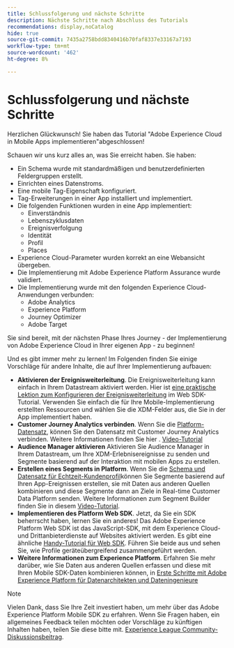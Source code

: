 ```yaml
---
title: Schlussfolgerung und nächste Schritte
description: Nächste Schritte nach Abschluss des Tutorials
recommendations: display,noCatalog
hide: true
source-git-commit: 7435a2758bdd8340416b70faf8337e33167a7193
workflow-type: tm+mt
source-wordcount: '462'
ht-degree: 8%

---
```


# Schlussfolgerung und nächste Schritte

Herzlichen Glückwunsch! Sie haben das Tutorial &quot;Adobe Experience Cloud in Mobile Apps implementieren&quot;abgeschlossen!

Schauen wir uns kurz alles an, was Sie erreicht haben. Sie haben:

* Ein Schema wurde mit standardmäßigen und benutzerdefinierten Feldergruppen erstellt.
* Einrichten eines Datenstroms.
* Eine mobile Tag-Eigenschaft konfiguriert.
* Tag-Erweiterungen in einer App installiert und implementiert.
* Die folgenden Funktionen wurden in eine App implementiert:
   * Einverständnis
   * Lebenszyklusdaten
   * Ereignisverfolgung
   * Identität
   * Profil
   * Places
* Experience Cloud-Parameter wurden korrekt an eine Webansicht übergeben.
* Die Implementierung mit Adobe Experience Platform Assurance wurde validiert.
* Die Implementierung wurde mit den folgenden Experience Cloud-Anwendungen verbunden:
   * Adobe Analytics
   * Experience Platform
   * Journey Optimizer
   * Adobe Target

Sie sind bereit, mit der nächsten Phase Ihres Journey - der Implementierung von Adobe Experience Cloud in Ihrer eigenen App - zu beginnen!

Und es gibt immer mehr zu lernen! Im Folgenden finden Sie einige Vorschläge für andere Inhalte, die auf Ihrer Implementierung aufbauen:

* **Aktivieren der Ereignisweiterleitung**. Die Ereignisweiterleitung kann einfach in Ihrem Datastream aktiviert werden. Hier ist [eine praktische Lektion zum Konfigurieren der Ereignisweiterleitung](https://experienceleague.adobe.com/docs/platform-learn/implement-web-sdk/event-forwarding/setup-event-forwarding.html) im Web SDK-Tutorial. Verwenden Sie einfach die für Ihre Mobile-Implementierung erstellten Ressourcen und wählen Sie die XDM-Felder aus, die Sie in der App implementiert haben.
* **Customer Journey Analytics verbinden**. Wenn Sie die [Platform-Datensatz](platform.md), können Sie den Datensatz mit Customer Journey Analytics verbinden. Weitere Informationen finden Sie hier . [Video-Tutorial](https://experienceleague.adobe.com/docs/customer-journey-analytics-learn/tutorials/connecting-customer-journey-analytics-to-data-sources-in-platform.html?lang=de)
* **Audience Manager aktivieren** Aktivieren Sie Audience Manager in Ihrem Datastream, um Ihre XDM-Erlebnisereignisse zu senden und Segmente basierend auf der Interaktion mit mobilen Apps zu erstellen.
* **Erstellen eines Segments in Platform**. Wenn Sie die [Schema und Datensatz für Echtzeit-Kundenprofil](platform.md)können Sie Segmente basierend auf Ihren App-Ereignissen erstellen, sie mit Daten aus anderen Quellen kombinieren und diese Segmente dann an Ziele in Real-time Customer Data Platform senden. Weitere Informationen zum Segment Builder finden Sie in diesem [Video-Tutorial](https://experienceleague.adobe.com/docs/platform-learn/tutorials/segments/create-segments.html).
* **Implementieren des Platform Web SDK**. Jetzt, da Sie ein SDK beherrscht haben, lernen Sie ein anderes! Das Adobe Experience Platform Web SDK ist das JavaScript-SDK, mit dem Experience Cloud- und Drittanbieterdienste auf Websites aktiviert werden. Es gibt eine ähnliche [Handy-Tutorial für Web SDK](https://experienceleague.adobe.com/docs/platform-learn/implement-web-sdk/overview.html?lang=de). Führen Sie beide aus und sehen Sie, wie Profile geräteübergreifend zusammengeführt werden.
* **Weitere Informationen zum Experience Platform**. Erfahren Sie mehr darüber, wie Sie Daten aus anderen Quellen erfassen und diese mit Ihren Mobile SDK-Daten kombinieren können, in [Erste Schritte mit Adobe Experience Platform für Datenarchitekten und Dateningenieure](https://experienceleague.adobe.com/docs/platform-learn/getting-started-for-data-architects-and-data-engineers/overview.html?lang=de)


>[!NOTE]
>
>Vielen Dank, dass Sie Ihre Zeit investiert haben, um mehr über das Adobe Experience Platform Mobile SDK zu erfahren. Wenn Sie Fragen haben, ein allgemeines Feedback teilen möchten oder Vorschläge zu künftigen Inhalten haben, teilen Sie diese bitte mit. [Experience League Community-Diskussionsbeitrag](https://experienceleaguecommunities.adobe.com/t5/adobe-experience-platform-launch/tutorial-discussion-implement-adobe-experience-cloud-in-mobile/td-p/443796).

